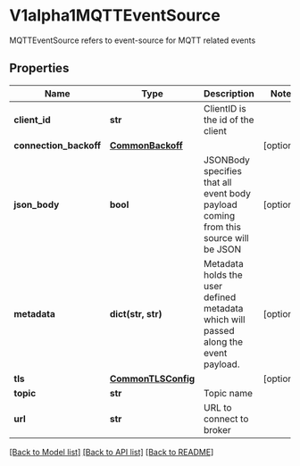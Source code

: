 # V1alpha1MQTTEventSource

MQTTEventSource refers to event-source for MQTT related events
## Properties
Name | Type | Description | Notes
------------ | ------------- | ------------- | -------------
**client_id** | **str** | ClientID is the id of the client | 
**connection_backoff** | [**CommonBackoff**](CommonBackoff.md) |  | [optional] 
**json_body** | **bool** | JSONBody specifies that all event body payload coming from this source will be JSON | [optional] 
**metadata** | **dict(str, str)** | Metadata holds the user defined metadata which will passed along the event payload. | [optional] 
**tls** | [**CommonTLSConfig**](CommonTLSConfig.md) |  | [optional] 
**topic** | **str** | Topic name | 
**url** | **str** | URL to connect to broker | 

[[Back to Model list]](../README.md#documentation-for-models) [[Back to API list]](../README.md#documentation-for-api-endpoints) [[Back to README]](../README.md)


